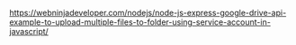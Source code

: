 https://webninjadeveloper.com/nodejs/node-js-express-google-drive-api-example-to-upload-multiple-files-to-folder-using-service-account-in-javascript/